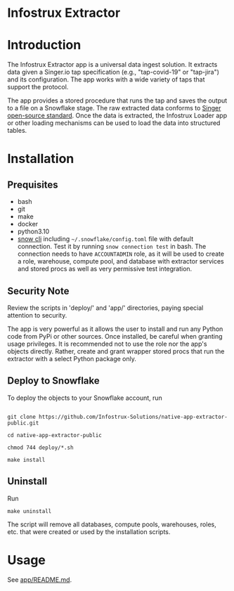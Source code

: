 Infostrux Extractor
===================

# Introduction

The Infostrux Extractor app is a universal data ingest solution. It extracts data given a Singer.io tap specification (e.g., "tap-covid-19" or "tap-jira") and its configuration. The app works with a wide variety of taps that support the protocol.

The app provides a stored procedure that runs the tap and saves the output to a file on a Snowflake stage. The raw extracted data conforms to [Singer open-source standard](https://github.com/singer-io/getting-started). Once the data is extracted, the Infostrux Loader app or other loading mechanisms can be used to load the data into structured tables.

# Installation

## Prequisites

- bash
- git
- make
- docker
- python3.10
- [snow cli](https://docs.snowflake.com/en/developer-guide/snowflake-cli/installation/installation) including `~/.snowflake/config.toml` file with default connection. Test it by running `snow connection test` in bash. The connection needs to have `ACCOUNTADMIN` role, as it will be used to create a role, warehouse, compute pool, and database with extractor services and stored procs as well as very permissive test integration.


## Security Note

Review the scripts in 'deploy/' and 'app/' directories, paying special attention to security. 

The app is very powerful as it allows the user to install and run any Python code from PyPi or other sources. Once installed, be careful when granting usage privileges. It is recommended not to use the role nor the app's objects directly. Rather, create and grant wrapper stored procs that run the extractor with a select Python package only.

## Deploy to Snowflake

To deploy the objects to your Snowflake account, run 

```

git clone https://github.com/Infostrux-Solutions/native-app-extractor-public.git

cd native-app-extractor-public

chmod 744 deploy/*.sh

make install
```

## Uninstall

Run

```
make uninstall
```

The script will remove all databases, compute pools, warehouses, roles, etc. that were created or used by the installation scripts.

# Usage

See [app/README.md](app/README.md).
